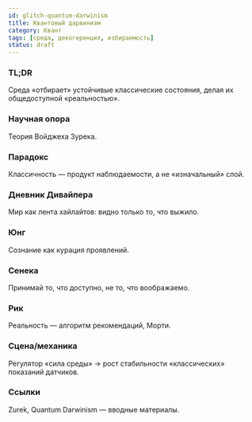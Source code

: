 ```yaml
---
id: glitch-quantum-darwinism
title: Квантовый дарвинизм
category: Квант
tags: [среда, декогеренция, избираемость]
status: draft
---
```


### TL;DR

Среда «отбирает» устойчивые классические состояния, делая их общедоступной «реальностью».

### Научная опора

Теория Войджеха Зурека.

### Парадокс

Классичность — продукт наблюдаемости, а не «изначальный» слой.

### Дневник Дивайпера

Мир как лента хайлайтов: видно только то, что выжило.

### Юнг

Сознание как курация проявлений.

### Сенека

Принимай то, что доступно, не то, что воображаемо.

### Рик

Реальность — алгоритм рекомендаций, Морти.

### Сцена/механика

Регулятор «сила среды» → рост стабильности «классических» показаний датчиков.

### Ссылки

Zurek, Quantum Darwinism — вводные материалы.
